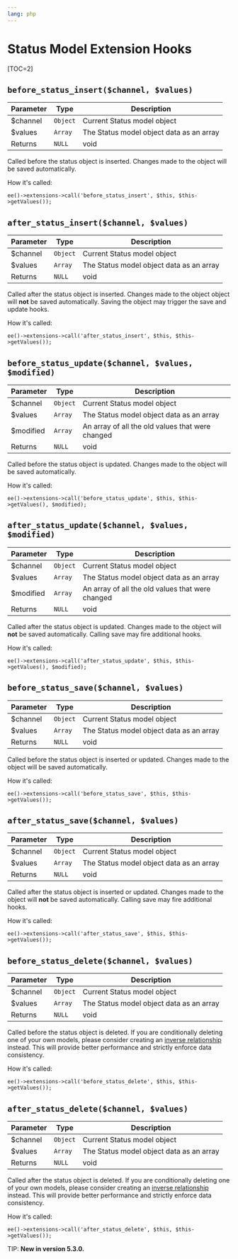 ```yaml
---
lang: php
---
```


<!--
    This source file is part of the open source project
    ExpressionEngine User Guide (https://github.com/ExpressionEngine/ExpressionEngine-User-Guide)

    @link      https://expressionengine.com/
    @copyright Copyright (c) 2003-2020, Packet Tide, LLC (https://packettide.com)
    @license   https://expressionengine.com/license Licensed under Apache License, Version 2.0
-->

# Status Model Extension Hooks

[TOC=2]

## `before_status_insert($channel, $values)`

| Parameter | Type     | Description                              |
| --------- | -------- | -----------------------------------------|
| \$channel | `Object` | Current Status model object              |
| \$values  | `Array`  | The Status model object data as an array |
| Returns   | `NULL`   | void                                     |

Called before the status object is inserted. Changes made to the object will be saved automatically.

How it's called:

    ee()->extensions->call('before_status_insert', $this, $this->getValues());

## `after_status_insert($channel, $values)`

| Parameter | Type     | Description                              |
| --------- | -------- | -----------------------------------------|
| \$channel | `Object` | Current Status model object              |
| \$values  | `Array`  | The Status model object data as an array |
| Returns   | `NULL`   | void                                     |

Called after the status object is inserted. Changes made to the object object will **not** be saved automatically. Saving the object may trigger the save and update hooks.

How it's called:

    ee()->extensions->call('after_status_insert', $this, $this->getValues());

## `before_status_update($channel, $values, $modified)`

| Parameter  | Type     | Description                                      |
| ---------- | -------- | -------------------------------------------------|
| \$channel  | `Object` | Current Status model object                      |
| \$values   | `Array`  | The Status model object data as an array         |
| \$modified | `Array`  | An array of all the old values that were changed |
| Returns    | `NULL`   | void                                             |

Called before the status object is updated. Changes made to the object will be saved automatically.

How it's called:

    ee()->extensions->call('before_status_update', $this, $this->getValues(), $modified);

## `after_status_update($channel, $values, $modified)`

| Parameter  | Type     | Description                                      |
| ---------- | -------- | -------------------------------------------------|
| \$channel  | `Object` | Current Status model object                      |
| \$values   | `Array`  | The Status model object data as an array         |
| \$modified | `Array`  | An array of all the old values that were changed |
| Returns    | `NULL`   | void                                             |

Called after the status object is updated. Changes made to the object will **not** be saved automatically. Calling save may fire additional hooks.

How it's called:

    ee()->extensions->call('after_status_update', $this, $this->getValues(), $modified);

## `before_status_save($channel, $values)`

| Parameter | Type     | Description                              |
| --------- | -------- | -----------------------------------------|
| \$channel | `Object` | Current Status model object              |
| \$values  | `Array`  | The Status model object data as an array |
| Returns   | `NULL`   | void                                     |

Called before the status object is inserted or updated. Changes made to the object will be saved automatically.

How it's called:

    ee()->extensions->call('before_status_save', $this, $this->getValues());

## `after_status_save($channel, $values)`

| Parameter | Type     | Description                              |
| --------- | -------- | -----------------------------------------|
| \$channel | `Object` | Current Status model object              |
| \$values  | `Array`  | The Status model object data as an array |
| Returns   | `NULL`   | void                                     |

Called after the status object is inserted or updated. Changes made to the object will **not** be saved automatically. Calling save may fire additional hooks.

How it's called:

    ee()->extensions->call('after_status_save', $this, $this->getValues());

## `before_status_delete($channel, $values)`

| Parameter | Type     | Description                              |
| --------- | -------- | -----------------------------------------|
| \$channel | `Object` | Current Status model object              |
| \$values  | `Array`  | The Status model object data as an array |
| Returns   | `NULL`   | void                                     |

Called before the status object is deleted. If you are conditionally deleting one of your own models, please consider creating an [inverse relationship](development/services/model/relating-models.md#inverse-relationships) instead. This will provide better performance and strictly enforce data consistency.

How it's called:

    ee()->extensions->call('before_status_delete', $this, $this->getValues());

## `after_status_delete($channel, $values)`

| Parameter | Type     | Description                              |
| --------- | -------- | -----------------------------------------|
| \$channel | `Object` | Current Status model object              |
| \$values  | `Array`  | The Status model object data as an array |
| Returns   | `NULL`   | void                                     |

Called after the status object is deleted. If you are conditionally deleting one of your own models, please consider creating an [inverse relationship](development/services/model/relating-models.md#inverse-relationships) instead. This will provide better performance and strictly enforce data consistency.

How it's called:

    ee()->extensions->call('after_status_delete', $this, $this->getValues());

TIP: **New in version 5.3.0.**
